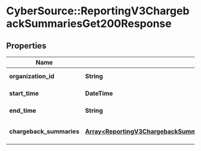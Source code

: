 # CyberSource::ReportingV3ChargebackSummariesGet200Response

## Properties
Name | Type | Description | Notes
------------ | ------------- | ------------- | -------------
**organization_id** | **String** | Organization Id | [optional] 
**start_time** | **DateTime** | Report Start Date | [optional] 
**end_time** | **String** | Report Start Date | [optional] 
**chargeback_summaries** | [**Array&lt;ReportingV3ChargebackSummariesGet200ResponseChargebackSummaries&gt;**](ReportingV3ChargebackSummariesGet200ResponseChargebackSummaries.md) | List of Summary values | [optional] 


